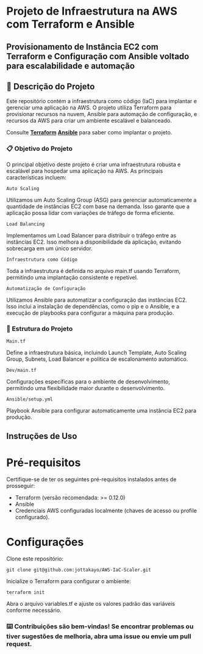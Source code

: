 # Projeto de Infraestrutura na AWS com Terraform e Ansible

## Provisionamento de Instância EC2 com Terraform e Configuração com Ansible voltado para escalabilidade e automação

## 🚀 Descrição do Projeto

Este repositório contém a infraestrutura como código (IaC) para implantar e gerenciar uma aplicação na AWS. O projeto utiliza Terraform para provisionar recursos na nuvem, Ansible para automação de configuração, e recursos da AWS para criar um ambiente escalável e balanceado.

Consulte **[Terraform](https://developer.hashicorp.com/terraform?product_intent=terraform)** **[Ansible](hhttps://www.ansible.com)** para saber como implantar o projeto.

### 📋 Objetivo do Projeto

O principal objetivo deste projeto é criar uma infraestrutura robusta e escalável para hospedar uma aplicação na AWS. As principais características incluem:

```
Auto Scaling
```
Utilizamos um Auto Scaling Group (ASG) para gerenciar automaticamente a quantidade de instâncias EC2 com base na demanda. Isso garante que a aplicação possa lidar com variações de tráfego de forma eficiente.
```
Load Balancing
```
Implementamos um Load Balancer para distribuir o tráfego entre as instâncias EC2. Isso melhora a disponibilidade da aplicação, evitando sobrecarga em um único servidor.
```
Infraestrutura como Código
```
Toda a infraestrutura é definida no arquivo main.tf usando Terraform, permitindo uma implantação consistente e repetível.
```
Automatização de Configuração
```
Utilizamos Ansible para automatizar a configuração das instâncias EC2. Isso inclui a instalação de dependências, como o pip e o Ansible, e a execução de playbooks para configurar a máquina para produção.

### 🔧 Estrutura do Projeto

```
Main.tf
```

Define a infraestrutura básica, incluindo Launch Template, Auto Scaling Group, Subnets, Load Balancer e política de escalonamento automático.

```
Dev/main.tf
```

Configurações específicas para o ambiente de desenvolvimento, permitindo uma flexibilidade maior durante o desenvolvimento.
```
Ansible/setup.yml
```

Playbook Ansible para configurar automaticamente uma instância EC2 para produção.

## Instruções de Uso

# Pré-requisitos

Certifique-se de ter os seguintes pré-requisitos instalados antes de prosseguir:

* Terraform (versão recomendada: >= 0.12.0)
* Ansible
* Credenciais AWS configuradas localmente (chaves de acesso ou profile configurado).


# Configurações

Clone este repositório:

```
git clone git@github.com:jottakayo/AWS-IaC-Scaler.git
```
Inicialize o Terraform para configurar o ambiente:
```
terraform init
```
Abra o arquivo variables.tf e ajuste os valores padrão das variáveis conforme necessário.


### ⌨️ Contribuições são bem-vindas! Se encontrar problemas ou tiver sugestões de melhoria, abra uma issue ou envie um pull request.